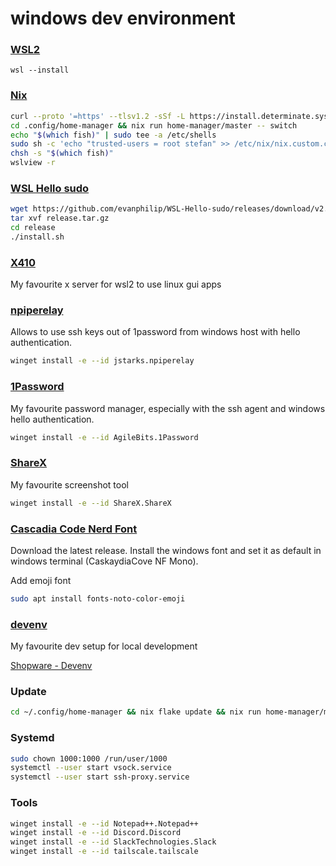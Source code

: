 # windows dev environment

### [WSL2](https://learn.microsoft.com/en-us/windows/wsl/install)
```
wsl --install
```

### [Nix](https://nixos.org/download#nix-install-windows)
```bash
curl --proto '=https' --tlsv1.2 -sSf -L https://install.determinate.systems/nix | sh -s -- install
cd .config/home-manager && nix run home-manager/master -- switch
echo "$(which fish)" | sudo tee -a /etc/shells
sudo sh -c 'echo "trusted-users = root stefan" >> /etc/nix/nix.custom.conf'
chsh -s "$(which fish)"
wslview -r
```

### [WSL Hello sudo](https://github.com/nullpo-head/WSL-Hello-sudo)
```bash
wget https://github.com/evanphilip/WSL-Hello-sudo/releases/download/v2.1.0/release.tar.gz
tar xvf release.tar.gz
cd release
./install.sh
```

### [X410](https://x410.dev/)
My favourite x server for wsl2 to use linux gui apps

### [npiperelay](https://github.com/jstarks/npiperelay)
Allows to use ssh keys out of 1password from windows host with hello authentication.
```bash
winget install -e --id jstarks.npiperelay
```

### [1Password](https://1password.com/downloads/windows/)
My favourite password manager, especially with the ssh agent and windows hello authentication.
```bash
winget install -e --id AgileBits.1Password
```

### [ShareX](https://github.com/ShareX/ShareX/releases)
My favourite screenshot tool
```bash
winget install -e --id ShareX.ShareX
```

### [Cascadia Code Nerd Font](https://github.com/ryanoasis/nerd-fonts/releases/)
Download the latest release. Install the windows font and set it as default in windows terminal (CaskaydiaCove NF Mono).

Add emoji font
```bash
sudo apt install fonts-noto-color-emoji
```

### [devenv](https://devenv.sh/)
My favourite dev setup for local development

[Shopware - Devenv](https://developer.shopware.com/docs/guides/installation/devenv)


### Update
```bash
cd ~/.config/home-manager && nix flake update && nix run home-manager/master -- switch
```

### Systemd
```bash
sudo chown 1000:1000 /run/user/1000
systemctl --user start vsock.service
systemctl --user start ssh-proxy.service
```

### Tools
```bash
winget install -e --id Notepad++.Notepad++
winget install -e --id Discord.Discord
winget install -e --id SlackTechnologies.Slack
winget install -e --id tailscale.tailscale
```
